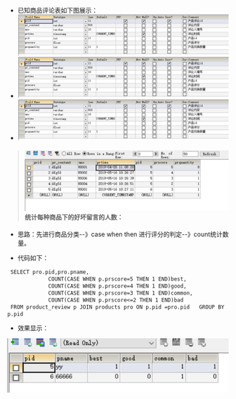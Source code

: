 * 已知商品评论表如下图展示：![](/assets/c3.png)
* ![](/assets/c3.png)
* ![](/assets/c3.png)

> #### ![](/assets/c1.png)**统计每种商品下的好坏留言的人数：**

* 思路：先进行商品分类--》case when then 进行评分的判定--》count统计数量。

* 代码如下：

```
 SELECT pro.pid,pro.pname, 
             COUNT(CASE WHEN p.prscore=5 THEN 1 END)best, 
             COUNT(CASE WHEN p.prscore=4 THEN 1 END)good,
             COUNT(CASE WHEN p.prscore=3 THEN 1 END)common, 
             COUNT(CASE WHEN p.prscore<=2 THEN 1 END)bad 
 FROM product_review p JOIN products pro ON p.pid =pro.pid   GROUP BY p.pid
```

* 效果显示：

![](/assets/c2.png)

